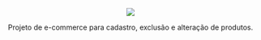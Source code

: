 <p align="center"><img src="https://laravel.com/assets/img/components/logo-laravel.svg"></p>

<p align="center">
Projeto de e-commerce para cadastro, exclusão e alteração de produtos.
